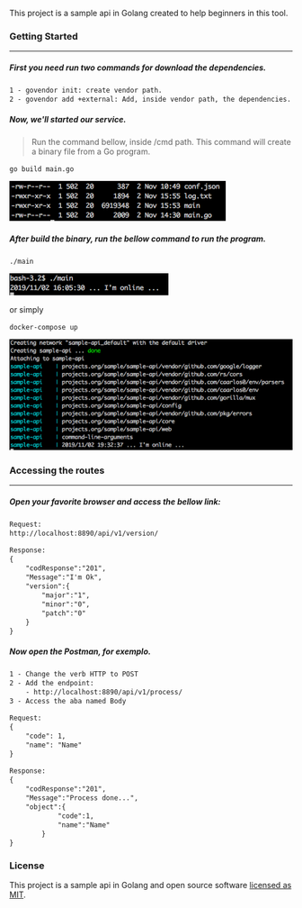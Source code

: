 This project is a sample api in Golang created to help beginners in this tool.

### Getting Started
___

##### First you need run two commands for download the dependencies.

```
1 - govendor init: create vendor path.
2 - govendor add +external: Add, inside vendor path, the dependencies.
```

##### Now, we'll started our service. 
> Run the command bellow, inside /cmd path. This command will create a binary file from a Go program.

```
go build main.go
```
![system schema](./image1.png)

##### After build the binary, run the bellow command to run the program.

```
./main
```
![system schema](./image2.png)

or simply

```
docker-compose up
```
![system schema](./image3.png)


### Accessing the routes
___

##### Open your favorite browser and access the bellow link:

````
Request:
http://localhost:8890/api/v1/version/
````

```
Response:
{
    "codResponse":"201",
    "Message":"I'm Ok",
    "version":{
        "major":"1",
        "minor":"0",
        "patch":"0"
    }
}
```

##### Now open the Postman, for exemplo.

```
1 - Change the verb HTTP to POST
2 - Add the endpoint:
    - http://localhost:8890/api/v1/process/
3 - Access the aba named Body
```

```
Request:
{
	"code": 1, 
	"name": "Name"
}
```

```
Response:
{
    "codResponse":"201",
    "Message":"Process done...",
    "object":{
            "code":1,
            "name":"Name"
        }
}
```

### License

This project is a sample api in Golang and open source software [licensed as MIT](https://github.com/emersonassis/sample-api/blob/master/LICENSE).